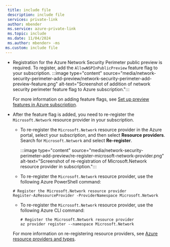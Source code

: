 ```yaml
---
 title: include file
 description: include file
 services: private-link
 author: mbender
 ms.service: azure-private-link
 ms.topic: include
 ms.date: 11/04/2024
 ms.author: mbender> -ms
ms.custom: include file
---
```


- Registration for the Azure Network Security Perimeter public preview is required. To register, add the `AllowNSPInPublicPreview` feature flag to your subscription. 
  :::image type="content" source="media/network-security-perimeter-add-preview/network-security-perimeter-add-preview-feature.png" alt-text="Screenshot of addition of network security perimeter feature flag to Azure subscription.":::

  For more information on adding feature flags, see [Set up preview features in Azure subscription](../articles/azure-resource-manager/management/preview-features.md).

- After the feature flag is added, you need to re-register the `Microsoft.Network` resource provider in your subscription.
  - To re-register the `Microsoft.Network` resource provider in the Azure portal, select your subscription, and then select **Resource providers**. Search for `Microsoft.Network` and select **Re-register**.

    :::image type="content" source="media/network-security-perimeter-add-preview/re-register-microsoft-network-provider.png" alt-text="Screenshot of re-registration of Microsoft.Network resource provider in subscription.":::

  - To re-register the `Microsoft.Network` resource provider, use the following Azure PowerShell command:

  ```azurepowershell-interactive
  # Register the Microsoft.Network resource provider
  Register-AzResourceProvider -ProviderNamespace Microsoft.Network
  ```

  - To re-register the `Microsoft.Network` resource provider, use the following Azure CLI command:

    ```azurecli-interactive
    # Register the Microsoft.Network resource provider
    az provider register --namespace Microsoft.Network
    ```

    
  For more information on re-registering resource providers, see [Azure resource providers and types](/azure/azure-resource-manager/management/resource-providers-and-types).